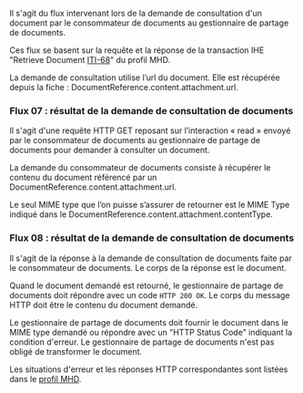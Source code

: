 Il s'agit du flux intervenant lors de la demande de consultation d'un document par le consommateur de documents au gestionnaire de partage de documents.

Ces flux se basent sur la requête et la réponse de la transaction IHE "Retrieve Document [ITI-68](https://profiles.ihe.net/ITI/MHD/ITI-68.html)" du profil MHD.

La demande de consultation utilise l’url du document. Elle est récupérée depuis la fiche : DocumentReference.content.attachment.url.

### Flux 07 : résultat de la demande de consultation de documents

Il s'agit d'une requête HTTP GET reposant sur l’interaction « read » envoyé par le consommateur de documents au gestionnaire de partage de documents pour demander à consulter un document.

La demande du consommateur de documents consiste à récupérer le contenu du document référencé par un DocumentReference.content.attachment.url.

Le seul MIME type que l’on puisse s’assurer de retourner est le MIME Type indiqué dans le DocumentReference.content.attachment.contentType.

### Flux 08 : résultat de la demande de consultation de documents

Il s'agit de la réponse à la demande de consultation de documents faite par le consommateur de documents. Le corps de la réponse est le document.

Quand le document demandé est retourné, le gestionnaire de partage de documents doit répondre avec un code `HTTP 200 OK`. Le corps du message HTTP doit être le contenu du document demandé.

Le gestionnaire de partage de documents doit fournir le document dans le MIME type demandé ou répondre avec un "HTTP Status Code" indiquant la condition d'erreur. Le gestionnaire de partage de documents n'est pas obligé de transformer le document.

Les situations d'erreur et les réponses HTTP correspondantes sont listées dans le [profil MHD](https://profiles.ihe.net/ITI/MHD/index.html).